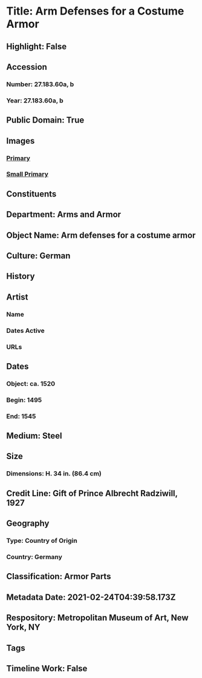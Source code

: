 # Title: Arm Defenses for a Costume Armor
## Highlight: False
## Accession
### Number: 27.183.60a, b
### Year: 27.183.60a, b
## Public Domain: True
## Images
### [Primary](https://images.metmuseum.org/CRDImages/aa/original/sfma27.183.60ab_71036.jpg)
### [Small Primary](https://images.metmuseum.org/CRDImages/aa/web-large/sfma27.183.60ab_71036.jpg)
## Constituents
## Department: Arms and Armor
## Object Name: Arm defenses for a costume armor
## Culture: German
## History
## Artist
### Name
### Dates Active
### URLs
## Dates
### Object: ca. 1520
### Begin: 1495
### End: 1545
## Medium: Steel
## Size
### Dimensions: H. 34 in. (86.4 cm)
## Credit Line: Gift of Prince Albrecht Radziwill, 1927
## Geography
### Type: Country of Origin
### Country: Germany
## Classification: Armor Parts
## Metadata Date: 2021-02-24T04:39:58.173Z
## Respository: Metropolitan Museum of Art, New York, NY
## Tags
## Timeline Work: False